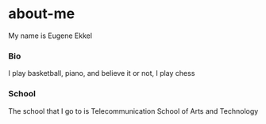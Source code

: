 # about-me
My name is Eugene Ekkel
### Bio
I play basketball, piano, and believe it or not, I play chess
### School
The school that I go to is Telecommunication School of Arts and Technology
